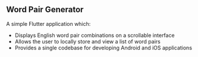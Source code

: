 ## Word Pair Generator

A simple Flutter application which:
- Displays English word pair combinations on a scrollable interface
- Allows the user to locally store and view a list of word pairs
- Provides a single codebase for developing Android and iOS applications